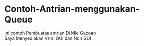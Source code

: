 # Contoh-Antrian-menggunakan-Queue
Ini contoh Pembuatan antrian Di Mie Gacoan. 
<br> Saya Menyediakan Versi GUI dan Non GUI
